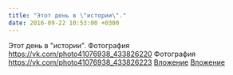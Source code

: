 ```yaml
---
title: "Этот день в \"истории\"."
date: 2016-09-22 10:53:00 +0300
---
```


Этот день в "истории".
Фотография
<a class="vk-attach" href="https://vk.com/photo41076938_433826220">https://vk.com/photo41076938_433826220</a>
Фотография
<a class="vk-attach" href="https://vk.com/photo41076938_433826223">https://vk.com/photo41076938_433826223</a>
<a class="vk-attach" href="https://vk.com/photo41076938_433826220">Вложение</a>
<a class="vk-attach" href="https://vk.com/photo41076938_433826223">Вложение</a>
